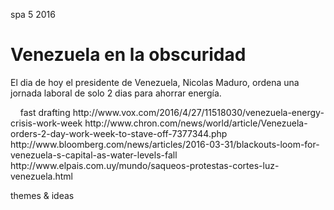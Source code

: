 <permalink>spa</permalink>
<month>5</month>
<year>2016</year>

# Venezuela en la obscuridad

El dia de hoy el presidente de Venezuela, Nicolas Maduro, ordena una jornada laboral de solo 2 dias para ahorrar energía. 

<img alt="" src="/articles/venezuela-en-la-obscuridad/images/venezuela-1.png" style="max-width: 80%;">

<img alt="" src="/articles/venezuela-en-la-obscuridad/images/venezuela-2.png" style="max-width: 80%;">

<img alt="" src="/articles/venezuela-en-la-obscuridad/images/venezuela-3.png" style="max-width: 80%;">

<img alt="" src="/articles/venezuela-en-la-obscuridad/images/venezuela-4.png" style="max-width: 80%;">

<hidden>
fast drafting
http://www.vox.com/2016/4/27/11518030/venezuela-energy-crisis-work-week
http://www.chron.com/news/world/article/Venezuela-orders-2-day-work-week-to-stave-off-7377344.php
http://www.bloomberg.com/news/articles/2016-03-31/blackouts-loom-for-venezuela-s-capital-as-water-levels-fall
http://www.elpais.com.uy/mundo/saqueos-protestas-cortes-luz-venezuela.html
</hidden>

<hidden>themes & ideas</hidden>
